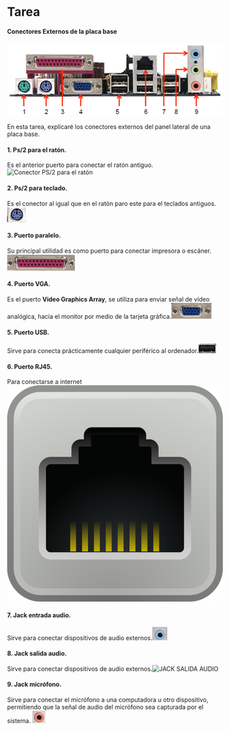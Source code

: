 # Tarea
#### Conectores Externos de la placa base

![Conectores Externos placa base](/img/panel-lateral.png)

En esta tarea, explicaré los conectores externos del panel lateral de una placa base.

#### 1. Ps/2 para el ratón.


Es el anterior puerto para conectar el ratón antiguo.![Conector PS/2 para el ratón](/img/ratón.png)

#### 2. Ps/2 para teclado.

Es el conector al igual que en el ratón paro este para el teclados antiguos.![Conector PS/2 para el teclado](/img/teclado.png)

#### 3. Puerto paralelo.

Su principal utilidad es como puerto para conectar impresora o escáner.![PARALELO](/img/paralelo.png)


#### 4. Puerto VGA.

Es el puerto **Video Graphics Array**, se utiliza para enviar señal de vídeo analógica, hacia el monitor por medio de la tarjeta gráfica.![PUERTO VíDEO](img/VGA.png)


#### 5. Puerto USB.

Sirve para conecta prácticamente cualquier periférico al ordenador.![PUERTO USB](/img/usb.png)


#### 6. Puerto RJ45.

Para conectarse a internet![Ethernet](/img/puerto_RJ45.png)

#### 7. Jack entrada audio.

Sirve para conectar dispositivos de audio externos.![JACK ENTRADA AUDIO](/img/audio.png)

#### 8. Jack salida audio.

Sirve para conectar dispositivos de audio externos.![JACK SALIDA AUDIO](/img/salida_audio)

#### 9. Jack micrófono.

Sirve para conectar el micrófono a una computadora u otro dispositivo, permitiendo que la señal de audio del micrófono sea capturada por el sistema.
![MICRO](/img/micro.png)  

